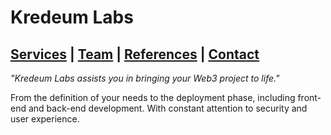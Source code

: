 # Kredeum Labs
## [Services](services.md) | [Team](team.md) | [References](references.md) | [Contact](contact.md)


*"Kredeum Labs assists you in bringing your Web3 project to life."*

From the definition of your needs to the deployment phase, including front-end and back-end development. With constant attention to security and user experience.


